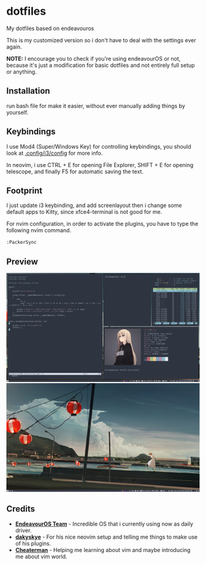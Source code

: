 # dotfiles
My dotfiles based on endeavouros

This is my customized version so i don't have to deal with the settings ever again.

**NOTE:** 
I encourage you to check if you're using endeavourOS or not, because it's just a modification for basic dotfiles and not entirely full setup or anything.

## Installation
run bash file for make it easier, without ever manually adding things by yourself.

## Keybindings
I use Mod4 (Super/Windows Key) for controlling keybindings, you should look at [.config/i3/config](.config/i3/config) for more info.

In neovim, i use CTRL + E for opening File Explorer, SHIFT + E for opening telescope, and finally F5 for automatic saving the text.

## Footprint
I just update i3 keybinding, and add screenlayout then i change some default apps to Kitty, since xfce4-terminal is not good for me.

For nvim configuration, in order to activate the plugins, you have to type the following nvim command.

```bash
:PackerSync
```

## Preview
![](Pictures/Preview/dotfiles.png)
![](Pictures/Preview/background.png)

## Credits
- **[EndeavourOS Team](https://github.com/endeavouros-team)** - Incredible OS that i currently using now as daily driver.
- **[dakyskye](https://github.com/dakyskye)** - For his nice neovim setup and telling me things to make use of his plugins.
- **[Cheaterman](https://github.com/cheaterman)** - Helping me learning about vim and maybe introducing me about vim world.

